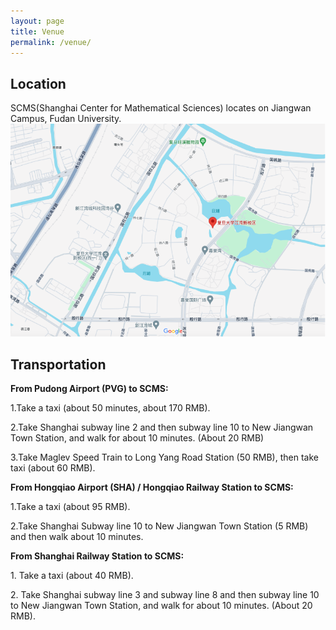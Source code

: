 ```yaml
---
layout: page
title: Venue
permalink: /venue/
---
```



## Location
SCMS(Shanghai Center for Mathematical Sciences) locates on Jiangwan Campus, Fudan University.
<img src="/assets/google map.png">

## Transportation
<p><b>From Pudong Airport (PVG) to SCMS:</b></p>

<p>1.Take a taxi (about 50 minutes, about 170 RMB).</p>
<p>2.Take Shanghai subway line 2 and then subway line 10 to New Jiangwan Town Station, and walk for about 10 minutes. (About 20 RMB)</p>
<p>3.Take Maglev Speed Train to Long Yang Road Station (50 RMB), then take taxi (about 60 RMB).</p>

<p><b>From Hongqiao Airport (SHA) / Hongqiao Railway Station to SCMS:</b></p>

<p>1.Take a taxi (about 95 RMB).</p>
<p>2.Take Shanghai Subway line 10 to New Jiangwan Town Station (5 RMB) and then walk about 10 minutes.</p>

<p><b>From Shanghai Railway Station to SCMS:</b></p>

<p>1. Take a taxi (about 40 RMB).</p>
<p>2. Take Shanghai subway line 3 and subway line 8 and  then subway line 10 to New Jiangwan Town Station, and walk for about 10 minutes. (About 20 RMB).</b></p>
